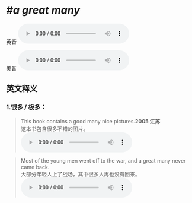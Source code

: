# ***\#a great many*** 
英音
<audio src="./media/a great many 1.aac" controls="controls"></audio>

美音
<audio src="./media/a great many 2.aac" controls="controls"></audio>



  

英文释义
---
### 1.**很多 / 极多：**  

 > This book contains a good many nice pictures.**2005 江苏**  
 > 这本书包含很多不错的图片。    
<audio src="./media/many-4.aac" controls="controls"></audio>

 > Most of the young men went off to the war, and a great many never came back.   
 > 大部分年轻人上了战场，其中很多人再也没有回来。    
<audio src="./media/many-5.aac" controls="controls"></audio>


